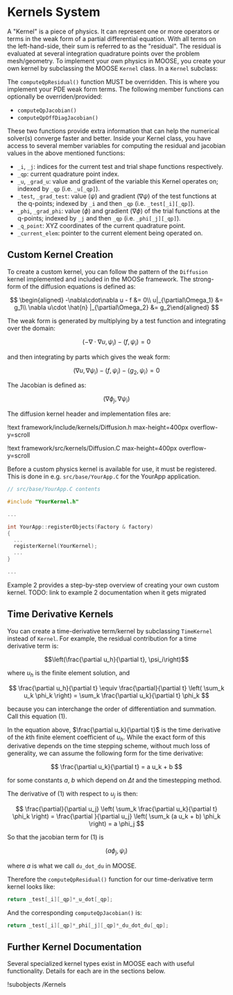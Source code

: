 <!-- MOOSE Documentation Stub: Remove this when content is added. -->

# Kernels System

A "Kernel" is a piece of physics. It can represent one or more operators or
terms in the weak form of a partial differential equation.  With all terms on
the left-hand-side, their sum is referred to as the "residual". The residual
is evaluated at several integration quadrature points over the problem
mesh/geometry. To implement your own physics in MOOSE, you create your own
kernel by subclassing the MOOSE `Kernel` class.  In a `Kernel` subclass:

The `computeQpResidual()` function MUST be overridden.  This is where you
implement your PDE weak form terms.  The following member functions can
optionally be overriden/provided:

* `computeQpJacobian()`
* `computeQpOffDiagJacobian()`

These two functions provide extra information that can help the numerical
solver(s) converge faster and better.  Inside your Kernel class, you have
access to several member variables for computing the residual and jacobian
values in the above mentioned functions:

* `_i`, `_j`: indices for the current test and trial shape functions respectively.
* `_qp`: current quadrature point index.
* `_u`, `_grad_u`: value and gradient of the variable this Kernel operates on;
  indexed by `_qp` (i.e. `_u[_qp]`).
* `_test`, `_grad_test`: value ($\psi$) and gradient ($\nabla \psi$) of the
  test functions at the q-points; indexed by `_i` and then `_qp` (i.e. ``_test[_i][_qp]``).
* `_phi`, `_grad_phi`: value ($\phi$) and gradient ($\nabla \phi$) of the
    trial functions at the q-points; indexed by `_j` and then `_qp` (i.e. ``_phi[_j][_qp]``).
* `_q_point`: XYZ coordinates of the current quadrature point.
* `_current_elem`: pointer to the current element being operated on.

## Custom Kernel Creation

To create a custom kernel, you can follow the pattern of the `Diffusion`
kernel implemented and included in the MOOSe framework.  The strong-form of
the diffusion equations is defined as:

$$
\begin{aligned}
-\nabla\cdot\nabla u - f &= 0\\
u|_{\partial\Omega_1} &= g_1\\
\nabla u\cdot \hat{n} |_{\partial\Omega_2} &= g_2\end{aligned}
$$

The weak form is generated by multiplying by a test function and integrating
over the domain:

$$ (-\nabla\cdot\nabla u, \psi_i) - (f, \psi_i) = 0 $$

and then integrating by parts which gives the weak form:

$$ (\nabla u, \nabla \psi_i) - (f, \psi_i) - \langle g_2, \psi_i\rangle = 0 $$

The Jacobian is defined as:

$$ (\nabla \phi_j, \nabla \psi_i)$$

The diffusion kernel header and implementation files are:

!text framework/include/kernels/Diffusion.h max-height=400px overflow-y=scroll

!text framework/src/kernels/Diffusion.C max-height=400px overflow-y=scroll

Before a custom physics kernel is available for use, it must be registered.
This is done in e.g. `src/base/YourApp.C` for the YourApp application.

```cpp
// src/base/YourApp.C contents

#include "YourKernel.h"

...

int YourApp::registerObjects(Factory & factory)
{
  ...
  registerKernel(YourKernel);
  ...
}

...
```

Example 2 provides a step-by-step overview of creating your own custom kernel.
TODO: link to example 2 documentation when it gets migrated

## Time Derivative Kernels

You can create a time-derivative term/kernel by subclassing `TimeKernel`
instead of `Kernel`.  For example, the residual contribution for a time
derivative term is:

$$\left(\frac{\partial u_h}{\partial t}, \psi_i\right)$$

where $u_h$ is the finite element solution, and

$$
\frac{\partial u_h}{\partial t}
\equiv
\frac{\partial}{\partial t}
\left(
    \sum_k u_k \phi_k
\right)
= \sum_k \frac{\partial u_k}{\partial t} \phi_k
$$

because you can interchange the order of differentiation and summation.  Call
this equation (1).

In the equation above, $\frac{\partial u_k}{\partial t}$ is the time
derivative of the $k$th finite element coefficient of $u_h$. While the
exact form of this derivative depends on the time stepping scheme, without
much loss of generality, we can assume the following form for the time
derivative:

$$ \frac{\partial u_k}{\partial t} = a u_k + b $$

for some constants $a$, $b$ which depend on $\Delta t$ and the timestepping method.

The derivative of (1) with respect to $u_j$ is then:

$$
\frac{\partial}{\partial u_j} \left(
    \sum_k \frac{\partial u_k}{\partial t} \phi_k
\right) =
\frac{\partial }{\partial u_j} \left(
    \sum_k (a u_k + b) \phi_k
\right)
 = a \phi_j
$$

So that the jacobian term for (1) is

$$\left(a \phi_j, \psi_i\right)$$

where $a$ is what we call `du_dot_du` in MOOSE.

Therefore the `computeQpResidual()` function for our time-derivative term
kernel looks like:

```cpp
return _test[_i][_qp]*_u_dot[_qp];
```

And the corresponding `computeQpJacobian()` is:

```cpp
return _test[_i][_qp]*_phi[_j][_qp]*_du_dot_du[_qp];
```

## Further Kernel Documentation

Several specialized kernel types exist in MOOSE each with useful
functionality.  Details for each are in the sections below.

!subobjects /Kernels

